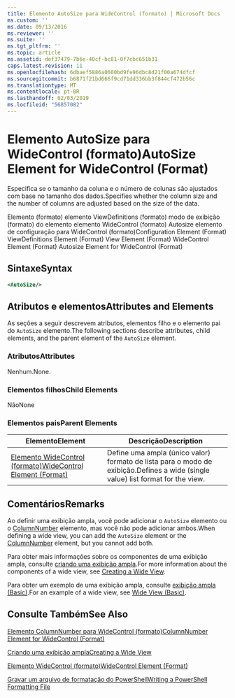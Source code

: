```yaml
---
title: Elemento AutoSize para WideControl (formato) | Microsoft Docs
ms.custom: ''
ms.date: 09/13/2016
ms.reviewer: ''
ms.suite: ''
ms.tgt_pltfrm: ''
ms.topic: article
ms.assetid: def37479-7b6e-40cf-bc81-0f7cbc651b31
caps.latest.revision: 11
ms.openlocfilehash: 6dbaef5886a0600bd9fe96dbc8d21f00a674dfcf
ms.sourcegitcommit: b6871f21bd666f9cd71dd336bb3f844cf472b56c
ms.translationtype: MT
ms.contentlocale: pt-BR
ms.lasthandoff: 02/03/2019
ms.locfileid: "56857082"
---
```

# <a name="autosize-element-for-widecontrol-format"></a><span data-ttu-id="35cf0-102">Elemento AutoSize para WideControl (formato)</span><span class="sxs-lookup"><span data-stu-id="35cf0-102">AutoSize Element for WideControl (Format)</span></span>

<span data-ttu-id="35cf0-103">Especifica se o tamanho da coluna e o número de colunas são ajustados com base no tamanho dos dados.</span><span class="sxs-lookup"><span data-stu-id="35cf0-103">Specifies whether the column size and the number of columns are adjusted based on the size of the data.</span></span>

<span data-ttu-id="35cf0-104">Elemento (formato) elemento ViewDefinitions (formato) modo de exibição (formato) do elemento elemento WideControl (formato) Autosize elemento de configuração para WideControl (formato)</span><span class="sxs-lookup"><span data-stu-id="35cf0-104">Configuration Element (Format) ViewDefinitions Element (Format) View Element (Format) WideControl Element (Format) Autosize Element for WideControl (Format)</span></span>

## <a name="syntax"></a><span data-ttu-id="35cf0-105">Sintaxe</span><span class="sxs-lookup"><span data-stu-id="35cf0-105">Syntax</span></span>

```xml
<AutoSize/>
```

## <a name="attributes-and-elements"></a><span data-ttu-id="35cf0-106">Atributos e elementos</span><span class="sxs-lookup"><span data-stu-id="35cf0-106">Attributes and Elements</span></span>

<span data-ttu-id="35cf0-107">As seções a seguir descrevem atributos, elementos filho e o elemento pai do `AutoSize` elemento.</span><span class="sxs-lookup"><span data-stu-id="35cf0-107">The following sections describe attributes, child elements, and the parent element of the `AutoSize` element.</span></span>

### <a name="attributes"></a><span data-ttu-id="35cf0-108">Atributos</span><span class="sxs-lookup"><span data-stu-id="35cf0-108">Attributes</span></span>

<span data-ttu-id="35cf0-109">Nenhum.</span><span class="sxs-lookup"><span data-stu-id="35cf0-109">None.</span></span>

### <a name="child-elements"></a><span data-ttu-id="35cf0-110">Elementos filhos</span><span class="sxs-lookup"><span data-stu-id="35cf0-110">Child Elements</span></span>

<span data-ttu-id="35cf0-111">Não</span><span class="sxs-lookup"><span data-stu-id="35cf0-111">None</span></span>

### <a name="parent-elements"></a><span data-ttu-id="35cf0-112">Elementos pais</span><span class="sxs-lookup"><span data-stu-id="35cf0-112">Parent Elements</span></span>

|<span data-ttu-id="35cf0-113">Elemento</span><span class="sxs-lookup"><span data-stu-id="35cf0-113">Element</span></span>|<span data-ttu-id="35cf0-114">Descrição</span><span class="sxs-lookup"><span data-stu-id="35cf0-114">Description</span></span>|
|-------------|-----------------|
|[<span data-ttu-id="35cf0-115">Elemento WideControl (formato)</span><span class="sxs-lookup"><span data-stu-id="35cf0-115">WideControl Element (Format)</span></span>](./widecontrol-element-format.md)|<span data-ttu-id="35cf0-116">Define uma ampla (único valor) formato de lista para o modo de exibição.</span><span class="sxs-lookup"><span data-stu-id="35cf0-116">Defines a wide (single value) list format for the view.</span></span>|

## <a name="remarks"></a><span data-ttu-id="35cf0-117">Comentários</span><span class="sxs-lookup"><span data-stu-id="35cf0-117">Remarks</span></span>

<span data-ttu-id="35cf0-118">Ao definir uma exibição ampla, você pode adicionar o `AutoSize` elemento ou o [ColumnNumber](./columnnumber-element-for-widecontrol-format.md) elemento, mas você não pode adicionar ambos.</span><span class="sxs-lookup"><span data-stu-id="35cf0-118">When defining a wide view, you can add the `AutoSize` element or the [ColumnNumber](./columnnumber-element-for-widecontrol-format.md) element, but you cannot add both.</span></span>

<span data-ttu-id="35cf0-119">Para obter mais informações sobre os componentes de uma exibição ampla, consulte [criando uma exibição ampla](./creating-a-wide-view.md).</span><span class="sxs-lookup"><span data-stu-id="35cf0-119">For more information about the components of a wide view, see [Creating a Wide View](./creating-a-wide-view.md).</span></span>

<span data-ttu-id="35cf0-120">Para obter um exemplo de uma exibição ampla, consulte [exibição ampla (Basic)](./wide-view-basic.md).</span><span class="sxs-lookup"><span data-stu-id="35cf0-120">For an example of a wide view, see [Wide View (Basic)](./wide-view-basic.md).</span></span>

## <a name="see-also"></a><span data-ttu-id="35cf0-121">Consulte Também</span><span class="sxs-lookup"><span data-stu-id="35cf0-121">See Also</span></span>

[<span data-ttu-id="35cf0-122">Elemento ColumnNumber para WideControl (formato)</span><span class="sxs-lookup"><span data-stu-id="35cf0-122">ColumnNumber Element for WideControl (Format)</span></span>](./columnnumber-element-for-widecontrol-format.md)

[<span data-ttu-id="35cf0-123">Criando uma exibição ampla</span><span class="sxs-lookup"><span data-stu-id="35cf0-123">Creating a Wide View</span></span>](./creating-a-wide-view.md)

[<span data-ttu-id="35cf0-124">Elemento WideControl (formato)</span><span class="sxs-lookup"><span data-stu-id="35cf0-124">WideControl Element (Format)</span></span>](./widecontrol-element-format.md)

[<span data-ttu-id="35cf0-125">Gravar um arquivo de formatação do PowerShell</span><span class="sxs-lookup"><span data-stu-id="35cf0-125">Writing a PowerShell Formatting File</span></span>](./writing-a-powershell-formatting-file.md)
